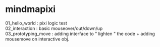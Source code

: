 mindmapixi
==========

01_hello_world : pixi logic test <br>
02_interaction : basic mouseover/out/down/up <br>
03_prototyping_move : adding interface to " lighten " the code + adding mousemove on interactive obj. <br>

